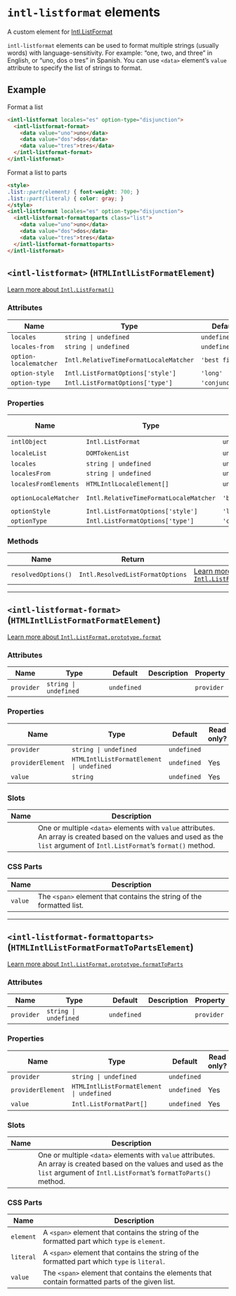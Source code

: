 # `intl-listformat` elements

A custom element for [Intl.ListFormat](https://developer.mozilla.org/en-US/docs/Web/JavaScript/Reference/Global_Objects/Intl/ListFormat)

`intl-listformat` elements can be used to format multiple strings (usually
words) with language-sensitivity. For example: “one, two, and three” in
English, or “uno, dos o tres” in Spanish. You can use `<data>` element’s
`value` attribute to specify the list of strings to format.

## Example

Format a list

```html
<intl-listformat locales="es" option-type="disjunction">
  <intl-listformat-format>
    <data value="uno">uno</data>
    <data value="dos">dos</data>
    <data value="tres">tres</data>
  </intl-listformat-format>
</intl-listformat>
```

Format a list to parts

```html
<style>
.list::part(element) { font-weight: 700; }
.list::part(literal) { color: gray; }
</style>
<intl-listformat locales="es" option-type="disjunction">
  <intl-listformat-formattoparts class="list">
    <data value="uno">uno</data>
    <data value="dos">dos</data>
    <data value="tres">tres</data>
  </intl-listformat-formattoparts>
</intl-listformat>
```

## `<intl-listformat>` (`HTMLIntlListFormatElement`)

[Learn more about `Intl.ListFormat()`](http://developer.mozilla.org/en-US/docs/Web/JavaScript/Reference/Global_Objects/Intl/ListFormat/ListFormat)

### Attributes

| Name                   | Type                                   | Default         | Description | Property              |
| ---------------------- | -------------------------------------- | --------------- | ----------- | --------------------- |
| `locales`              | `string \| undefined`                  | `undefined`     |             | `locales`             |
| `locales-from`         | `string \| undefined`                  | `undefined`     |             | `localesFrom`         |
| `option-localematcher` | `Intl.RelativeTimeFormatLocaleMatcher` | `'best fit'`    |             | `optionLocaleMatcher` |
| `option-style`         | `Intl.ListFormatOptions['style']`      | `'long'`        |             | `optionStyle`         |
| `option-type`          | `Intl.ListFormatOptions['type']`       | `'conjunction'` |             | `optionType`          |

### Properties

| Name                  | Type                                   | Default         | Read only? | Description | Attribute              |
| --------------------- | -------------------------------------- | --------------- | ---------- | ----------- | ---------------------- |
| `intlObject`          | `Intl.ListFormat`                      | `undefined`     | Yes        |             |                        |
| `localeList`          | `DOMTokenList`                         | `undefined`     | Yes        |             |                        |
| `locales`             | `string \| undefined`                  | `undefined`     |            |             | `locales`              |
| `localesFrom`         | `string \| undefined`                  | `undefined`     |            |             | `locales-from`         |
| `localesFromElements` | `HTMLIntlLocaleElement[]`              | `undefined`     | Yes        |             |                        |
| `optionLocaleMatcher` | `Intl.RelativeTimeFormatLocaleMatcher` | `'best fit'`    |            |             | `option-localematcher` |
| `optionStyle`         | `Intl.ListFormatOptions['style']`      | `'long'`        |            |             | `option-style`         |
| `optionType`          | `Intl.ListFormatOptions['type']`       | `'conjunction'` |            |             | `option-type`          |

### Methods

| Name                | Return                           | Description                                                                                                                                                                       |
| ------------------- | -------------------------------- | --------------------------------------------------------------------------------------------------------------------------------------------------------------------------------- |
| `resolvedOptions()` | `Intl.ResolvedListFormatOptions` | [Learn more about `Intl.ListFormat.prototype.resolvedOptions()`](http://developer.mozilla.org/en-US/docs/Web/JavaScript/Reference/Global_Objects/Intl/ListFormat/resolvedOptions) |

***

## `<intl-listformat-format>` (`HTMLIntlListFormatFormatElement`)

[Learn more about `Intl.ListFormat.prototype.format`](http://developer.mozilla.org/en-US/docs/Web/JavaScript/Reference/Global_Objects/Intl/ListFormat/format)

### Attributes

| Name       | Type                  | Default     | Description | Property   |
| ---------- | --------------------- | ----------- | ----------- | ---------- |
| `provider` | `string \| undefined` | `undefined` |             | `provider` |

### Properties

| Name              | Type                                     | Default     | Read only? | Description | Attribute  |
| ----------------- | ---------------------------------------- | ----------- | ---------- | ----------- | ---------- |
| `provider`        | `string \| undefined`                    | `undefined` |            |             | `provider` |
| `providerElement` | `HTMLIntlListFormatElement \| undefined` | `undefined` | Yes        |             |            |
| `value`           | `string`                                 | `undefined` | Yes        |             |            |

### Slots

| Name | Description                                                                                                                                                                  |
| ---- | ---------------------------------------------------------------------------------------------------------------------------------------------------------------------------- |
|      | One or multiple `<data>` elements with `value` attributes. An array is created based on the values and used as the `list` argument of `Intl.ListFormat`’s `format()` method. |

### CSS Parts

| Name    | Description                                                          |
| ------- | -------------------------------------------------------------------- |
| `value` | The `<span>` element that contains the string of the formatted list. |

***

## `<intl-listformat-formattoparts>` (`HTMLIntlListFormatFormatToPartsElement`)

[Learn more about `Intl.ListFormat.prototype.formatToParts`](http://developer.mozilla.org/en-US/docs/Web/JavaScript/Reference/Global_Objects/Intl/ListFormat/formatToParts)

### Attributes

| Name       | Type                  | Default     | Description | Property   |
| ---------- | --------------------- | ----------- | ----------- | ---------- |
| `provider` | `string \| undefined` | `undefined` |             | `provider` |

### Properties

| Name              | Type                                     | Default     | Read only? | Description | Attribute  |
| ----------------- | ---------------------------------------- | ----------- | ---------- | ----------- | ---------- |
| `provider`        | `string \| undefined`                    | `undefined` |            |             | `provider` |
| `providerElement` | `HTMLIntlListFormatElement \| undefined` | `undefined` | Yes        |             |            |
| `value`           | `Intl.ListFormatPart[]`                  | `undefined` | Yes        |             |            |

### Slots

| Name | Description                                                                                                                                                                         |
| ---- | ----------------------------------------------------------------------------------------------------------------------------------------------------------------------------------- |
|      | One or multiple `<data>` elements with `value` attributes. An array is created based on the values and used as the `list` argument of `Intl.ListFormat`’s `formatToParts()` method. |

### CSS Parts

| Name      | Description                                                                                     |
| --------- | ----------------------------------------------------------------------------------------------- |
| `element` | A `<span>` element that contains the string of the formatted part which `type` is `element`.    |
| `literal` | A `<span>` element that contains the string of the formatted part which `type` is `literal`.    |
| `value`   | The `<span>` element that contains the elements that contain formatted parts of the given list. |
